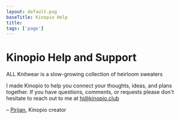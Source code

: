 ```yaml
---
layout: default.pug
baseTitle: Kinopio Help
title:
tags: ['page']
---
```

# Kinopio Help and Support

ALL Knitwear is a slow-growing collection of heirloom sweaters

I made Kinopio to help you connect your thoughts, ideas, and plans together. If you have questions, comments, or requests please don't hesitate to reach out to me at [hi@kinopio.club](mailto:hi@kinopio.club)

<!-- <img src="/assets/tatiana-egoshina.png" class="cat"> -->

<!-- <img src="/assets/email.gif" class="email"> -->

– [Pirijan](http://twitter.com/pketh), Kinopio creator